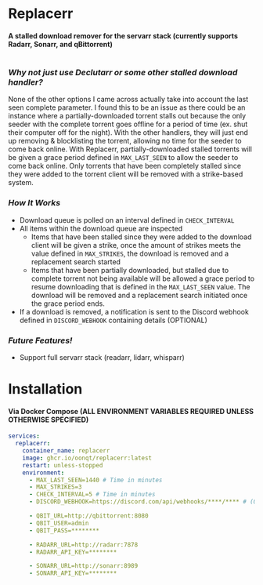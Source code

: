 # Replacerr
#### A stalled download remover for the servarr stack (currently supports Radarr, Sonarr, and qBittorrent)

#

### *Why not just use Declutarr or some other stalled download handler?*
None of the other options I came across actually take into account the last seen complete parameter. I found this to be an issue as there could be an instance where a partially-downloaded torrent stalls out because the only seeder with the complete torrent goes offline for a period of time (ex. shut their computer off for the night). With the other handlers, they will just end up removing & blocklisting the torrent, allowing no time for the seeder to come back online. With Replacerr, partially-downloaded stalled torrents will be given a grace period defined in `MAX_LAST_SEEN` to allow the seeder to come back online. Only torrents that have been completely stalled since they were added to the torrent client will be removed with a strike-based system.

### *How It Works*
* Download queue is polled on an interval defined in `CHECK_INTERVAL`
* All items within the download queue are inspected
    * Items that have been stalled since they were added to the download client will be given a strike, once the amount of strikes meets the value defined in `MAX_STRIKES`, the download is removed and a replacement search started
    * Items that have been partially downloaded, but stalled due to complete torrent not being available will be allowed a grace period to resume downloading that is defined in the `MAX_LAST_SEEN` value. The download will be removed and a replacement search initiated once the grace period ends.
* If a download is removed, a notification is sent to the Discord webhook defined in `DISCORD_WEBHOOK` containing details (OPTIONAL)

### *Future Features!*
* Support full servarr stack (readarr, lidarr, whisparr)

# Installation

#### Via Docker Compose (ALL ENVIRONMENT VARIABLES REQUIRED UNLESS OTHERWISE SPECIFIED)
```yaml
services:
  replacerr:
    container_name: replacerr
    image: ghcr.io/oonqt/replacerr:latest
    restart: unless-stopped
    environment:
      - MAX_LAST_SEEN=1440 # Time in minutes 
      - MAX_STRIKES=3 
      - CHECK_INTERVAL=5 # Time in minutes
      - DISCORD_WEBHOOK=https://discord.com/api/webhooks/****/**** # (OPTIONAL)

      - QBIT_URL=http://qbittorrent:8080
      - QBIT_USER=admin
      - QBIT_PASS=********

      - RADARR_URL=http://radarr:7878
      - RADARR_API_KEY=********

      - SONARR_URL=http://sonarr:8989
      - SONARR_API_KEY=********
```